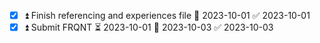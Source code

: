 
- [x] ⏫ Finish referencing and experiences file 📅 2023-10-01 ✅ 2023-10-01
- [x] ⏫ Submit FRQNT ⏳ 2023-10-01 📅 2023-10-03 ✅ 2023-10-03
